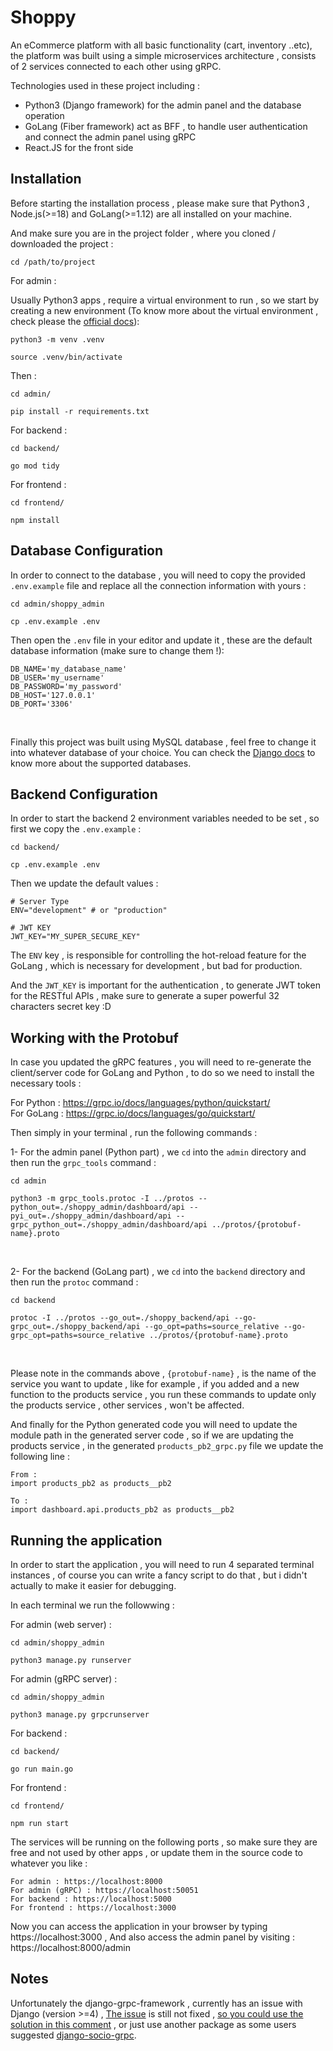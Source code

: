 # Shoppy

An eCommerce platform with all basic functionality (cart, inventory ..etc), the platform was built using a simple microservices architecture , consists of 2 services connected to each other using gRPC.

Technologies used in these project including : 

* Python3 (Django framework) for the admin panel and the database operation
* GoLang (Fiber framework) act as BFF , to handle user authentication and connect the admin panel using gRPC
* React.JS for the front side

## Installation

Before starting the installation process , please make sure that Python3 , Node.js(>=18) and GoLang(>=1.12) are all installed on your machine.

And make sure you are in the project folder , where you cloned / downloaded the project :

```
cd /path/to/project
```

For admin :

Usually Python3 apps , require a virtual environment to run , so we start by creating a new environment (To know more about the virtual environment , check please the [official docs](https://docs.python.org/3/library/venv.html)):

```
python3 -m venv .venv

source .venv/bin/activate
```
Then :

```
cd admin/

pip install -r requirements.txt 
```

For backend :

```
cd backend/

go mod tidy
```

For frontend :

```
cd frontend/

npm install
```

## Database Configuration

In order to connect to the database , you will need to copy the provided `.env.example` file and replace all the connection information with yours :

```
cd admin/shoppy_admin

cp .env.example .env
```

Then open the `.env` file in your editor and update it , these are the default database information (make sure to change them !):

```
DB_NAME='my_database_name'
DB_USER='my_username'
DB_PASSWORD='my_password'
DB_HOST='127.0.0.1'
DB_PORT='3306'
```
<br>

Finally this project was built using MySQL database , feel free to change it into whatever database of your choice. You can check the [Django docs](https://docs.djangoproject.com/en/5.0/ref/databases/) to know more about the supported databases.

## Backend Configuration

In order to start the backend 2 environment variables needed to be set , so first we copy the `.env.example` :

```
cd backend/

cp .env.example .env
```

Then we update the default values :

```
# Server Type
ENV="development" # or "production"

# JWT KEY
JWT_KEY="MY_SUPER_SECURE_KEY"
```

The `ENV` key , is responsible for controlling the hot-reload feature for the GoLang , which is necessary for development , but bad for production.

And the `JWT_KEY` is important for the authentication , to generate JWT token for the RESTful APIs , make sure to generate a super powerful 32 characters secret key :D

## Working with the Protobuf

In case you updated the gRPC features , you will need to re-generate the client/server code for GoLang and Python , to do so we need to install the necessary tools :

For Python : https://grpc.io/docs/languages/python/quickstart/
<br>
For GoLang : https://grpc.io/docs/languages/go/quickstart/

Then simply in your terminal , run the following commands :

1- For the admin panel (Python part) , we `cd` into the `admin` directory and then run the `grpc_tools` command : 

```
cd admin

python3 -m grpc_tools.protoc -I ../protos --python_out=./shoppy_admin/dashboard/api --pyi_out=./shoppy_admin/dashboard/api --grpc_python_out=./shoppy_admin/dashboard/api ../protos/{protobuf-name}.proto

```
<br>

2- For the backend (GoLang part) , we `cd` into the `backend` directory and then run the `protoc` command : 

```
cd backend

protoc -I ../protos --go_out=./shoppy_backend/api --go-grpc_out=./shoppy_backend/api --go_opt=paths=source_relative --go-grpc_opt=paths=source_relative ../protos/{protobuf-name}.proto

```
<br>

Please note in the commands above , `{protobuf-name}` , is the name of the service you want to update , like for example , if you added and a new function to the products service , you run these commands to update only the products service , other services , won't be affected.

And finally for the Python generated code you will need to update the module path in the generated server code , so if we are updating the products service , in the generated `products_pb2_grpc.py` file we update the following line :

```
From : 
import products_pb2 as products__pb2

To :
import dashboard.api.products_pb2 as products__pb2
```

## Running the application

In order to start the application , you will need to run 4 separated terminal instances , of course you can write a fancy script to do that , but i didn't actually to make it easier for debugging.

In each terminal we run the followwing :

For admin (web server) :

```
cd admin/shoppy_admin

python3 manage.py runserver
```

For admin (gRPC server) :

```
cd admin/shoppy_admin

python3 manage.py grpcrunserver
```

For backend :

```
cd backend/

go run main.go
```

For frontend :

```
cd frontend/

npm run start
```

The services will be running on the following ports , so make sure they are free and not used by other apps , or update them in the source code to whatever you like :

```
For admin : https://localhost:8000
For admin (gRPC) : https://localhost:50051
For backend : https://localhost:5000
For frontend : https://localhost:3000
```

Now you can access the application in your browser by typing https://localhost:3000 , And also access the admin panel by visiting : https://localhost:8000/admin


## Notes

Unfortunately the django-grpc-framework , currently has an issue with Django (version >=4) , [The issue](https://github.com/fengsp/django-grpc-framework/issues/42) is still not fixed , <ins>so you could use the solution in this [comment](https://github.com/fengsp/django-grpc-framework/issues/42#issuecomment-1545346306)</ins> , or just use another package as some users suggested [django-socio-grpc](https://django-socio-grpc.readthedocs.io/en/latest/).
